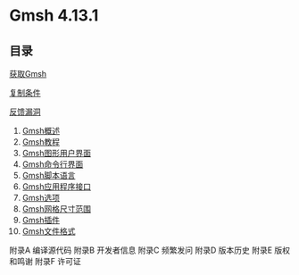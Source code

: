 # Gmsh 4.13.1

## 目录

[获取Gmsh](./obtaining_gmsh.md)

[复制条件](./copying_conditions.md)

[反馈漏洞](./reporting_a_bug.md)

1. [Gmsh概述](./overview_of_gmsh.md)
2. [Gmsh教程](./gmsh_tutorial.md)
3. [Gmsh图形用户界面](./gmsh_graphical_user_interface.md)
4. [Gmsh命令行界面](./gmsh_commandline_interface.md)
5. [Gmsh脚本语言](./gmsh_scripting_language.md)
6. [Gmsh应用程序接口](./gmsh_application_programming_interface.md)
7. [Gmsh选项](./gmsh_options.md)
8. [Gmsh网格尺寸范围](gmsh_mesh_size_fields.md)
9. [Gmsh插件](./gmsh_plugins.md)
10. [Gmsh文件格式](./gmsh_file_formats.md)

附录A 编译源代码
附录B 开发者信息
附录C 频繁发问
附录D 版本历史
附录E 版权和鸣谢
附录F 许可证
